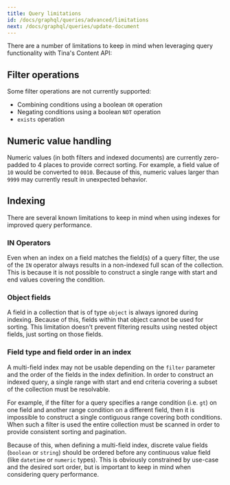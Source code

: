 ```yaml
---
title: Query limitations
id: /docs/graphql/queries/advanced/limitations
next: /docs/graphql/queries/update-document
---
```


There are a number of limitations to keep in mind when leveraging query functionality with Tina's Content API:

## Filter operations

Some filter operations are not currently supported:

- Combining conditions using a boolean `OR` operation
- Negating conditions using a boolean `NOT` operation
- `exists` operation

## Numeric value handling

Numeric values (in both filters and indexed documents) are currently zero-padded to 4 places to provide correct sorting. For example, a field value of `10` would be converted to `0010`. Because of this, numeric values larger than `9999` may currently result in unexpected behavior.

## Indexing

There are several known limitations to keep in mind when using indexes for improved query performance.

### IN Operators

Even when an index on a field matches the field(s) of a query filter, the use of the `IN` operator always results in a non-indexed full scan of the collection. This is because it is not possible to construct a single range with start and end values covering the condition.

### Object fields

A field in a collection that is of type `object` is always ignored during indexing. Because of this, fields within that object cannot be used for sorting. This limitation doesn't prevent filtering results using nested object fields, just sorting on those fields.

### Field type and field order in an index

A multi-field index may not be usable depending on the `filter` parameter and the order of the fields in the index definition. In order to construct an indexed query, a single range with start and end criteria covering a subset of the collection must be resolvable.

For example, if the filter for a query specifies a range condition (i.e. `gt`) on one field and another range condition on a different field, then it is impossible to construct a single contiguous range covering both conditions. When such a filter is used the entire collection must be scanned in order to provide consistent sorting and pagination.

Because of this, when defining a multi-field index, discrete value fields (`boolean` or `string`) should be ordered before any continuous value field (like `datetime` or `numeric` types). This is obviously constrained by use-case and the desired sort order, but is important to keep in mind when considering query performance.
